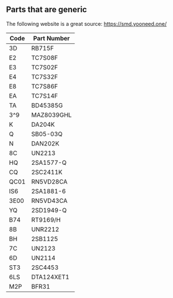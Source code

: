 ## Parts that are generic

The following website is a great source: https://smd.yooneed.one/


| Code| Part Number  |
|-----|--------------|
| 3D  | RB715F       |
| E2  | TC7S08F      |
| E3  | TC7S02F      |
| E4  | TC7S32F      |
| E8  | TC7S86F      |
| EA  | TC7S14F      |
| TA  | BD45385G     |
| 3^9 | MAZ8039GHL   | 
|  K  | DA204K       |
|  Q  | SB05-03Q     |
|  N  | DAN202K      |
| 8C  | UN2213       |
| HQ  | 2SA1577-Q    |
| CQ  | 2SC2411K     |
| QC01| RN5VD28CA    |
| IS6 | 2SA1881-6    |
| 3E00| RN5VD43CA    |
| YQ  | 2SD1949-Q    |
| B74 | RT9169/H     |
| 8B  | UNR2212      |
| BH  | 2SB1125      |
| 7C  | UN2123       |
| 6D  | UN2114       |
| ST3 | 2SC4453      |
| 6LS | DTA124XET1   |
| M2P | BFR31        |
